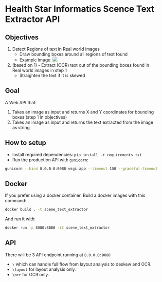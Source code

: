 # Health Star Informatics Scence Text Extractor API

## Objectives
1. Detect Regions of text in Real world images
    - Draw bounding boxes around all regions of text found
    - Example Image: ![](https://i.stack.imgur.com/dqs8L.jpg)
2. (based on 1) - Extract (OCR) text out of the bounding boxes found in Real world images in step 1
    - Straighten the text if it is skewed

## Goal
A Web API that:
1. Takes an image as input and returns X and Y coordinates for bounding boxes (step 1 in objectives)
2. Takes an image as input and returns the text extracted from the image as string

## How to setup
- Install required dependencies: `pip install -r requirements.txt`
- Run the production API with `gunicorn`:
```bash
gunicorn --bind 0.0.0.0:8080 wsgi:app --timeout 100 --graceful-timeout 50 --max-requests-jitter 40 --max-requests 40 -w 2  --keep-alive 1
```

## Docker
If you prefer using a docker container. Build a docker images with this command:
```bash
docker build . -t scene_text_extractor
```
And run it with:
```bash
docker run -p 8080:8080 -it scene_text_extractor
```

## API
There will be 3 API endpoint running at `0.0.0.0:8080`
+ `\` which can handle full flow from layout analysis to deskew and OCR.
+ `\layout` for layout analysis only.
+ `\ocr` for OCR only.
